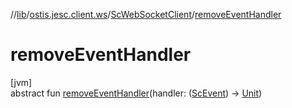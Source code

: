 //[lib](../../../index.md)/[ostis.jesc.client.ws](../index.md)/[ScWebSocketClient](index.md)/[removeEventHandler](remove-event-handler.md)

# removeEventHandler

[jvm]\
abstract fun [removeEventHandler](remove-event-handler.md)(handler: ([ScEvent](../../ostis.jesc.client.model.event/-sc-event/index.md)) -&gt; [Unit](https://kotlinlang.org/api/latest/jvm/stdlib/kotlin/-unit/index.html))
